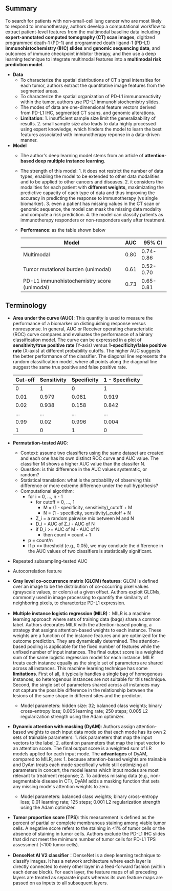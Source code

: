 ## Summary
To search for patients with non-small-cell lung cancer who are most likely to respond to immunotherapy, authors develop a computational workflow to extract patient-level features from the multimodal baseline data including **expert-annotated** **computed tomography (CT) scan images**, digitized programmed death-1 (PD-1) and programmed death ligand-1 (PD-L1) **immunohistochemistry (IHC) slides** and **genomic sequencing data**, and outcomes of immune checkpoint inhibitor therapy, and then use a deep learning technique to integrate multimodal features into a **multimodal risk prediction model**.
  - **Data**  
    - To characterize the spatial distributions of CT signal intensities for each tumor, authors extract the quantitative image features from the segmented areas.
    - To characterize the spatial organization of PD-L1 immunoreactivity within the tumor, authors use PD-L1 immunohistochemistry slides.
    - The modes of data are one-dimensional feature vectors derived from PD-L1 IHC, segmented CT scans, and genomic alterations. 
    - **Limitation**: 1. insufficient sample size limit the generalizability of results. 2. small sample size also leads to data highly processed using expert knowledge, which hinders the model to learn the best features associated with immunotherapy reponse in a data-driven manner.
  - **Model**
    - The author's deep learning model stems from an article of **attention-based deep multiple instance learning**. 
    - The strength of this model: 1. it does not restrict the number of data types, enabling the model to be extended to other data modalities and to be applied to other cancers and diseases. 2. it considers the modalities for each patient with **different weights**, maximizating the predictive capacity of each type of data and thus improving the accuracy in predicting the response to immunotherapy (vs single biomarker). 3. even a patient has missing values in the CT scan or genomic sequence, the model can mask the missing data modality and compute a risk prediction. 4. the model can classify patients as immunotherapy responders or non-responders early after treatment.
    - **Performance**: as the table shown below 
    
    
        | Model                                       | AUC           | 95% CI        |
        | -------------                               | ------------- | ------------- |
        | Multimodal                                  | 0.80          | 0.74-0.86     |
        | Tumor mutational burden (unimodal)          | 0.61          | 0.52-0.70     |
        | PD-L1 immunohistochemistry score (unimodal) | 0.73          | 0.65-0.81     |


## Terminology
- **Area under the curve (AUC)**: This quantity is used to measure the performance of a biomarker on distinguishing response versus nonresponse. In general, AUC or Receiver operating characteristic (ROC) curve compares and evaluates the performance of a binary classification model. The curve can be expressed in a plot of **sensitivity/true positive rate** (Y-axis) versus **1-specificity/false positive rate** (X-axis) at different probability cutoffs. The higher AUC suggests the better performance of the classifier. The diagonal line represents the random classification model, where all points along the diagonal line suggest the same true positive and false positive rate.

    | Cut-off	                | Sensitivity               | Specificity               | 1 - Specificity           |
    |-------------------------|---------------------------|---------------------------|---------------------------|
    | 0                       | 1                         | 0                         | 1                         |
    | 0.01                    | 0.979                     | 0.081                     | 0.919                     |
    | 0.02                    | 0.938                     | 0.158                     | 0.842                     |  
    | ...                     | ...                       | ...                       | ...                       |
    | 0.99                    | 0.02                      | 0.996                     | 0.004                     |
    | 1                       | 0                         | 1                         | 0                         |

- **Permutation-tested AUC**: 
  - Context: assume two classifiers using the same dataset are created and each one has its own distinct ROC curve and AUC value. The classifier M shows a higher AUC value than the classifer N. 
  - Question: is this difference in the AUC values systematic, or random? 
  - Statistical translation: what is the probability of observing this difference or more extreme difference under the null hypothesis? 
  - Computational algorithm: 
    - for i = 0, ..., n - 1
      - for cutoff = 0, ..., 1
        - M = (1 - specificity, sensitivity)_cutoff + M
        - N = (1 - specificity, sensitivity)_cutoff + N
      - Z_i = a random pairwise mix between M and N
      - D_i = AUC of Z_i - AUC of N
      - if D_i >= AUC of M - AUC of N
        - then count = count + 1
     - p = count/n
     - If p <= threshold (e.g., 0.05), we may conclude the difference in the AUC values of two classifiers is statistically significant.
  
- Repeated subsampling-tested AUC
- Autocorrelation feature
- **Gray level co-occurrence matrix (GLCM) features**: GLCM is defined over an image to be the distribution of co-occurring pixel values (grayscale values, or colors) at a given offset. Authors exploit GLCMs, commonly used in image processing to quantify the similarity of neighboring pixels, to characterize PD-L1 expression.
- **Multiple instance logistic regression (MILR)**：MILR is a machine learning approach where sets of training data (bags) share a common label. Authors decorates MILR with the attention-based pooling, a strategy that assigns attention-based weights to each instance. These weights are a function of the instance features and are optimized for the outcome prediction. They are dynamically determined. The attention-based pooling is applicable for the fixed number of features while the unfixed number of input instances. The final output score is a weighted sum of the same logistic regression model for each instance. MILR treats each instance equally as the single set of parameters are shared across all instances. This machine learning technique has some **limitations**. First of all, it typically handles a single bag of homogenous instances, so heterogenous instances are not suitable for this technique. Second, the single set of parameters shared across all instances may not capture the possible difference in the relationship between the lesions of the same shape in different sites and the predictor.
  - Model parameters: hidden size: 32; balanced class weights; binary cross-entropy loss; 0.005 learning rate; 250 steps; 0.005 L2 regularization strength using the Adam optimizer.
- **Dynamic attention with masking (DyAM)**: Authors assign attention-based weights to each input data mode so that each mode has its own 2 sets of trainable parameters: 1. risk parameters that map the input vectors to the label; 2. attention parameters that map the input vector to an attention score. The final output score is a weighted sum of LR models applied for each input mode. The **advantages** of DyAM, compared to MILR, are: 1. because attention-based weights are trainable and DyAm treats each mode specifically while still optimizing all parameters in concert, the model learns which input modes are most relevant to treatment response; 2. To address missing data (e.g., non-segmentable disease in CT), DyAM adds a masking function that sets any missing mode's attention weights to zero.
  - Model parameters: balanced class weights; binary cross-entropy loss; 0.01 learning rate; 125 steps; 0.001 L2 regularization strength using the Adam optimizer.
- **Tumor proportion score (TPS)**: this measurement is defined as the percent of partial or complete membranous staining among viable tumor cells. A negative score refers to the staining in <1% of tumor cells or the absence of staining in tumor cells. Authors exclude the PD-L1 IHC slides that did not meet the minimum number of tumor cells for PD-L1 TPS assessment (<100 tumor cells).
- **DenseNet AI V2 classifier**：DenseNet is a deep learning technique to classify images. It has a network architecture where each layer is directly connected to every other layer in a feed-forward fashion (within each dense block). For each layer, the feature maps of all preceding layers are treated as separate inputs whereas its own feature maps are passed on as inputs to all subsequent layers.
